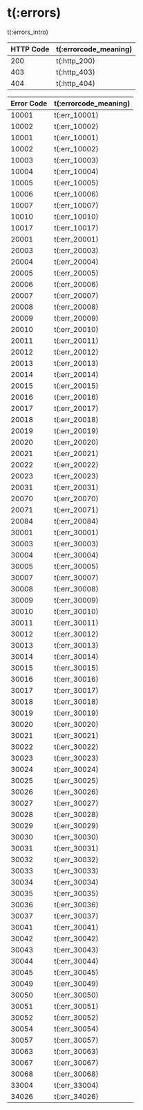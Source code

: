 # t(:errors)

t(:errors_intro)


HTTP Code | t(:errorcode_meaning)
---------- | -------
200 | t(:http_200)
403 | t(:http_403)
404 | t(:http_404)

Error Code | t(:errorcode_meaning)
---------- | -------
10001 | t(:err_10001)
10002 | t(:err_10002)
10001 | t(:err_10001)
10002 | t(:err_10002)
10003 | t(:err_10003)
10004 | t(:err_10004)
10005 | t(:err_10005)
10006 | t(:err_10006)
10007 | t(:err_10007)
10010 | t(:err_10010)
10017 | t(:err_10017)
20001 | t(:err_20001)
20003 | t(:err_20003)
20004 | t(:err_20004)
20005 | t(:err_20005)
20006 | t(:err_20006)
20007 | t(:err_20007)
20008 | t(:err_20008)
20009 | t(:err_20009)
20010 | t(:err_20010)
20011 | t(:err_20011)
20012 | t(:err_20012)
20013 | t(:err_20013)
20014 | t(:err_20014)
20015 | t(:err_20015)
20016 | t(:err_20016)
20017 | t(:err_20017)
20018 | t(:err_20018)
20019 | t(:err_20019)
20020 | t(:err_20020)
20021 | t(:err_20021)
20022 | t(:err_20022)
20023 | t(:err_20023)
20031 | t(:err_20031)
20070 | t(:err_20070)
20071 | t(:err_20071)
20084 | t(:err_20084)
30001 | t(:err_30001)
30003 | t(:err_30003)
30004 | t(:err_30004)
30005 | t(:err_30005)
30007 | t(:err_30007)
30008 | t(:err_30008)
30009 | t(:err_30009)
30010 | t(:err_30010)
30011 | t(:err_30011)
30012 | t(:err_30012)
30013 | t(:err_30013)
30014 | t(:err_30014)
30015 | t(:err_30015)
30016 | t(:err_30016)
30017 | t(:err_30017)
30018 | t(:err_30018)
30019 | t(:err_30019)
30020 | t(:err_30020)
30021 | t(:err_30021)
30022 | t(:err_30022)
30023 | t(:err_30023)
30024 | t(:err_30024)
30025 | t(:err_30025)
30026 | t(:err_30026)
30027 | t(:err_30027)
30028 | t(:err_30028)
30029 | t(:err_30029)
30030 | t(:err_30030)
30031 | t(:err_30031)
30032 | t(:err_30032)
30033 | t(:err_30033)
30034 | t(:err_30034)
30035 | t(:err_30035)
30036 | t(:err_30036)
30037 | t(:err_30037)
30041 | t(:err_30041)
30042 | t(:err_30042)
30043 | t(:err_30043)
30044 | t(:err_30044)
30045 | t(:err_30045)
30049 | t(:err_30049)
30050 | t(:err_30050)
30051 | t(:err_30051)
30052 | t(:err_30052)
30054 | t(:err_30054)
30057 | t(:err_30057)
30063 | t(:err_30063)
30067 | t(:err_30067)
30068 | t(:err_30068)
33004 | t(:err_33004)
34026 | t(:err_34026)
